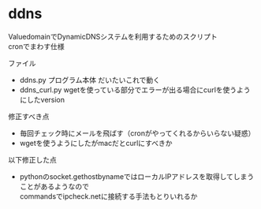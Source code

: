 ddns
====

ValuedomainでDynamicDNSシステムを利用するためのスクリプト  
cronでまわす仕様  

ファイル
* ddns.py プログラム本体 だいたいこれで動く
* ddns_curl.py wgetを使っている部分でエラーが出る場合にcurlを使うようにしたversion

修正すべき点  
* 毎回チェック時にメールを飛ばす（cronがやってくれるからいらない疑惑）  
* wgetを使うようにしたがmacだとcurlにすべきか

以下修正した点  
* pythonのsocket.gethostbynameではローカルIPアドレスを取得してしまうことがあるようなので  
commandsでipcheck.netに接続する手法もとりいれるか